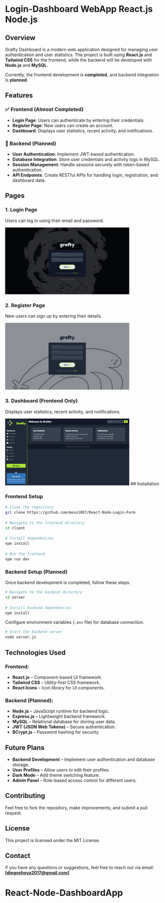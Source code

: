 # Login-Dashboard WebApp React.js Node.js 

## Overview
Grafty Dashboard is a modern web application designed for managing user authentication and user statistics. The project is built using **React.js** and **Tailwind CSS** for the frontend, while the backend will be developed with **Node.js** and **MySQL**.  

Currently, the frontend development is **completed**, and backend integration is **planned**.  

## Features
### ✅ Frontend (Almost Completed)
- **Login Page**: Users can authenticate by entering their credentials.
- **Register Page**: New users can create an account.
- **Dashboard**: Displays user statistics, recent activity, and notifications.

### 🔄 Backend (Planned)
- **User Authentication**: Implement JWT-based authentication.
- **Database Integration**: Store user credentials and activity logs in MySQL.
- **Session Management**: Handle sessions securely with token-based authentication.
- **API Endpoints**: Create RESTful APIs for handling login, registration, and dashboard data.

## Pages

### 1. Login Page
Users can log in using their email and password.

<img src="./public/assets/README/loginCapture.png" alt="Login Page" style="max-width: 80%; height: auto;">

### 2. Register Page
New users can sign up by entering their details.

<img src="./public/assets/README/registerCapture.png" alt="Login Page" style="max-width: 80%; height: auto;">

### 3. Dashboard (Frontend Only)
Displays user statistics, recent activity, and notifications.

<img src="./public/assets/README/dashboardCapture.png" alt="Login Page" style="max-width: 80%; height: auto;">
## Installation

### Frontend Setup
```bash
# Clone the repository
git clone https://github.com/meso1007/React-Node-Login-Form

# Navigate to the frontend directory
cd client

# Install dependencies
npm install

# Run the frontend
npm run dev
```
### Backend Setup (Planned)
Once backend development is completed, follow these steps:
```bash
# Navigate to the backend directory
cd server

# Install backend dependencies
npm install
```

Configure environment variables (`.env` file) for database connection.

```bash
# Start the backend server
node server.js
```

## Technologies Used
### Frontend:
- **React.js** – Component-based UI framework.
- **Tailwind CSS** – Utility-first CSS framework.
- **React Icons** – Icon library for UI components.

### Backend (Planned):
- **Node.js** – JavaScript runtime for backend logic.
- **Express.js** – Lightweight backend framework.
- **MySQL** – Relational database for storing user data.
- **JWT (JSON Web Tokens)** – Secure authentication.
- **BCrypt.js** – Password hashing for security.

## Future Plans
- **Backend Development** – Implement user authentication and database storage.
- **User Profiles** – Allow users to edit their profiles.
- **Dark Mode** – Add theme switching feature.
- **Admin Panel** – Role-based access control for different users.
## Contributing
Feel free to fork the repository, make improvements, and submit a pull request.

## License
This project is licensed under the MIT License.

## Contact
If you have any questions or suggestions, feel free to reach out via email: **[diegoshoya2017@gmail.com]**

# React-Node-DashboardApp
